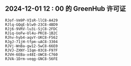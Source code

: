 ## 2024-12-01 12 : 00 的 GreenHub 许可证
```
RJof-Vm9P-VIsR-llC8-A429
RJlq-GQqE-blw9-23C8-4BD9
RJj6-9VRV-lu3i-SjC8-2FDC
RJiq-UoFw-Ul4u-PKC8-1B2C
RJhv-hyb4-aqvY-UKC8-F562
RJgJ-71jH-tfpm-uAC8-3304
RJVj-WnBa-gw12-5wC8-66E0
RJVJ-ZXNY-1Iqm-03C8-F97F
RJVH-6EBa-x48I-UWC8-C760
RJVA-1Drm-veqg-GNC8-56FE
```
